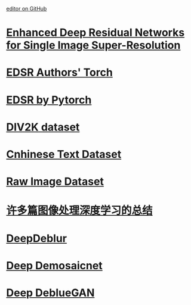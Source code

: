 [editor on GitHub](https://github.com/fsword73/jianyang.github.io/edit/master/Super-Resolution.md)

# [Enhanced Deep Residual Networks for Single Image Super-Resolution](https://arxiv.org/pdf/1707.02921.pdf)
# [EDSR Authors'  Torch](https://github.com/LimBee/NTIRE2017)
# [EDSR by Pytorch](https://github.com/thstkdgus35/EDSR-PyTorch)
# [DIV2K dataset ](https://github.com/ychfan/sr_ntire2017)
# [Cnhinese Text Dataset](https://ctwdataset.github.io/)
# [Raw Image Dataset](http://mmlab.science.unitn.it/RAISE/)
# [许多篇图像处理深度学习的总结](https://antkillerfarm.github.io/dl/2017/10/22/Deep_Learning_22.html)
# [DeepDeblur](https://github.com/SeungjunNah/DeepDeblur_release)
# [Deep Demosaicnet]( https://github.com/mgharbi/demosaicnet)
# [Deep DeblueGAN](https://github.com/KupynOrest/DeblurGAN)
